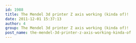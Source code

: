 ```yaml
---
id: 1988
title: The Mendel 3d printer Z axis working (kinda of)!
date: 2011-12-01 15:37:13
author: 4
group: The Mendel 3d printer Z axis working (kinda of)!
post_name: the-mendel-3d-printer-z-axis-working-kinda-of
---
```


